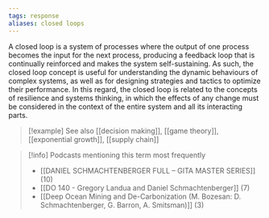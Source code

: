 ```yaml
---
tags: response
aliases: closed loops
---
```


A closed loop is a system of processes where the output of one process becomes the input for the next process, producing a feedback loop that is continually reinforced and makes the system self-sustaining. As such, the closed loop concept is useful for understanding the dynamic behaviours of complex systems, as well as for designing strategies and tactics to optimize their performance. In this regard, the closed loop is related to the concepts of resilience and systems thinking, in which the effects of any change must be considered in the context of the entire system and all its interacting parts.

> [!example] See also
> [[decision making]], [[game theory]], [[exponential growth]], [[supply chain]]

> [!info] Podcasts mentioning this term most frequently
> * [[DANIEL SCHMACHTENBERGER   FULL – GITA MASTER SERIES]] (10)
> * [[DO 140  - Gregory Landua and Daniel Schmachtenberger]] (7)
> * [[Deep Ocean Mining and De-Carbonization (M. Bozesan: D. Schmachtenberger, G. Barron, A. Smitsman)]] (3)